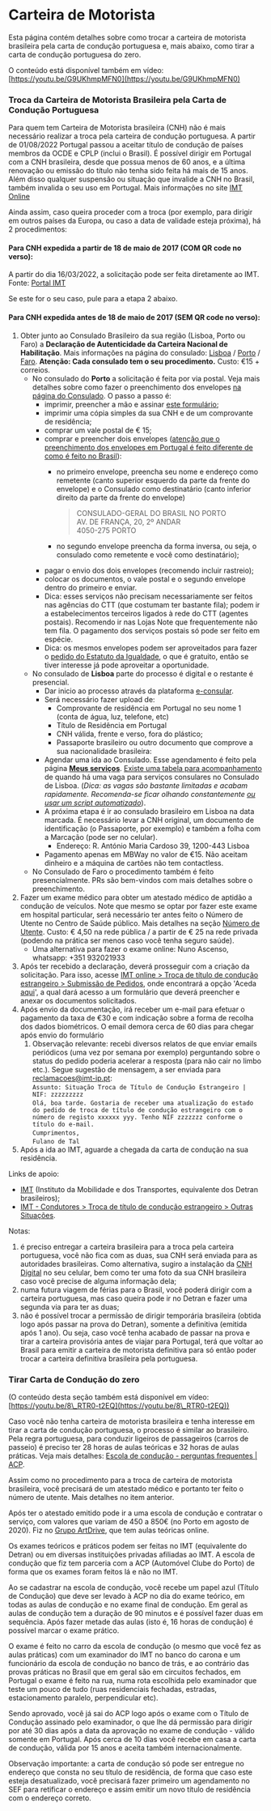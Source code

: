 # Carteira de Motorista

Esta página contém detalhes sobre como trocar a carteira de motorista brasileira pela carta de condução portuguesa e, mais abaixo, como tirar a carta de condução portuguesa do zero.

O conteúdo está disponível também em vídeo: [https://youtu.be/G9UKhmpMFN0](https://youtu.be/G9UKhmpMFN0)

### Troca da Carteira de Motorista Brasileira pela Carta de Condução Portuguesa

Para quem tem Carteira de Motorista brasileira (CNH) não é mais necessário realizar a troca pela carteira de condução portuguesa. A partir de 01/08/2022 Portugal passou a aceitar título de condução de países membros da OCDE e CPLP (inclui o Brasil). É possível dirigir em Portugal com a CNH brasileira, desde que possua menos de 60 anos, e a última renovação ou emissão do título não tenha sido feita há mais de 15 anos. Além disso qualquer suspensão ou situação que invalide a CNH no Brasil, também invalida o seu uso em Portugal. Mais informações no site [IMT Online](http://www.imtonline.pt/index.php/troca-de-titulos-conducao-estrangeiros/troca-de-titulos-de-conducao109/9-uncategorised/2287-5-situacao-ocde-cplp)

Ainda assim, caso queira proceder com a troca (por exemplo, para dirigir em outros países da Europa, ou caso a data de validade esteja próxima), há 2 procedimentos:

#### Para CNH expedida a partir de 18 de maio de 2017 (COM QR code no verso):

A partir do dia 16/03/2022, a solicitação pode ser feita diretamente ao IMT. Fonte: [Portal IMT](https://www.imt-ip.pt/sites/IMTT/Portugues/Noticias/Paginas/Brasil-disponibiliza-tecnologia-tc.aspx)

Se este for o seu caso, pule para a etapa 2 abaixo.

#### Para CNH expedida antes de 18 de maio de 2017 (SEM QR code no verso):

1. Obter junto ao Consulado Brasileiro da sua região (Lisboa, Porto ou Faro) a **Declaração de Autenticidade da Carteira Nacional de Habilitação**. Mais informações na página do consulado: [Lisboa](http://cglisboa.itamaraty.gov.br/pt-br/cnh\_-\_declaracao\_de\_autenticidade.xml) / [Porto](http://porto.itamaraty.gov.br/pt-br/cnh\_-\_declaracao\_de\_autenticidade.xml) / [Faro](http://faro.itamaraty.gov.br/pt-br/cnh.xml). **Atenção: Cada consulado tem o seu procedimento.** Custo: €15 + correios.
   * No consulado do **Porto** a solicitação é feita por via postal. Veja mais detalhes sobre como fazer o preenchimento dos envelopes [na página do Consulado](http://porto.itamaraty.gov.br/pt-br/servicos\_por\_correio.xml). O passo a passo é:
     * imprimir, preencher a mão e assinar [este formulário](https://sistemas.mre.gov.br/kitweb/datafiles/Porto/pt-br/file/FORMUL%C3%81RIO%20SERVI%C3%87O\(3\).pdf);
     * imprimir uma cópia simples da sua CNH e de um comprovante de residência;
     * comprar um vale postal de € 15;
     * comprar e preencher dois envelopes ([atenção que o preenchimento dos envelopes em Portugal é feito diferente de como é feito no Brasil](https://github.com/nighto/brasil-portugal#preenchimento-de-envelopes-de-cartas)):
       *   no primeiro envelope, preencha seu nome e endereço como remetente (canto superior esquerdo da parte da frente do envelope) e o Consulado como destinatário (canto inferior direito da parte da frente do envelope)

           > CONSULADO-GERAL DO BRASIL NO PORTO\
           > AV. DE FRANÇA, 20, 2º ANDAR\
           > 4050-275 PORTO
       * no segundo envelope preencha da forma inversa, ou seja, o consulado como remetente e você como destinatário);
     * pagar o envio dos dois envelopes (recomendo incluir rastreio);
     * colocar os documentos, o vale postal e o segundo envelope dentro do primeiro e enviar.
     * Dica: esses serviços não precisam necessariamente ser feitos nas agências do CTT (que costumam ter bastante fila); podem ir a estabelecimentos terceiros ligados à rede do CTT (agentes postais). Recomendo ir nas Lojas Note que frequentemente não tem fila. O pagamento dos serviços postais só pode ser feito em espécie.
     * Dica: os mesmos envelopes podem ser aproveitados para fazer o [pedido do Estatuto da Igualdade](https://github.com/nighto/brasil-portugal#estatuto-de-igualdade), o que é gratuito, então se tiver interesse já pode aproveitar a oportunidade.
   * No consulado de **Lisboa** parte do processo é digital e o restante é presencial.
     * Dar inicio ao processo através da plataforma [e-consular](https://ec-lisboa.itamaraty.gov.br/new-process).
     * Será necessário fazer upload de:
       * Comprovante de residência em Portugal no seu nome 1 (conta de água, luz, telefone, etc)
       * Título de Residência em Portugal
       * CNH válida, frente e verso, fora do plástico;
       * Passaporte brasileiro ou outro documento que comprove a sua nacionalidade brasileira:
     * Agendar uma ida ao Consulado. Esse agendamento é feito pela página [**Meus serviços**](https://ec-lisboa.itamaraty.gov.br/user-main). [Existe uma tabela para acompanhamento](https://ec-lisboa.itamaraty.gov.br/availability) de quando há uma vaga para serviços consulares no Consulado de Lisboa. (_Dica: as vagas são bastante limitadas e acabam rapidamente. Recomenda-se ficar olhando constantemente_ [_ou usar um script automatizado_](https://github.com/icaromh/marcar\_cnh)).
     * A próxima etapa é ir ao consulado brasileiro em Lisboa na data marcada. É necessário levar a CNH original, um documento de identificação (o Passaporte, por exemplo) e também a folha com a Marcação (pode ser no celular).
       * Endereço: R. António Maria Cardoso 39, 1200-443 Lisboa
     * Pagamento apenas em MBWay no valor de €15. Não aceitam dinheiro e a máquina de cartões não tem contactless.
   * No Consulado de Faro o procedimento também é feito presencialmente. PRs são bem-vindos com mais detalhes sobre o preenchimento.
2. Fazer um exame médico para obter um atestado médico de aptidão a condução de veículos. Note que mesmo se optar por fazer este exame em hospital particular, será necessário ter antes feito o Número de Utente no Centro de Saúde público. Mais detalhes na seção [Número de Utente](https://github.com/nighto/brasil-portugal#n%C3%BAmero-de-utente). Custo: € 4,50 na rede pública / a partir de € 25 na rede privada (podendo na prática ser menos caso você tenha seguro saúde).
   * Uma alternativa para fazer o exame online: Nuno Ascenso, whatsapp: +351 932021933
3. Após ter recebido a declaração, deverá prosseguir com a criação da solicitação. Para isso, acesse [IMT online > Troca de título de condução estrangeiro > Submissão de Pedidos](http://www.imtonline.pt/index.php/troca-de-titulos-conducao-estrangeiros/submissao-de-pedidos-order-submission108c), onde encontrará a opção 'Aceda [aqui](https://www.cognitoforms.com/IMT6/TROCADET%C3%8DTULOSDECONDU%C3%87%C3%83OESTRANGEIROS30)', a qual dará acesso a um formulário que deverá preencher e anexar os documentos solicitados.
4. Após envio da documentação, irá receber um e-mail para efetuar o pagamento da taxa de €30 e com indicação sobre a forma de recolha dos dados biométricos. O email demora cerca de 60 dias para chegar após envio do formulário
   1. Observação relevante: recebi diversos relatos de que enviar emails periódicos (uma vez por semana por exemplo) perguntando sobre o status do pedido poderia acelerar a resposta (para não cair no limbo etc.). Segue sugestão de mensagem, a ser enviada para reclamacoes@imt-ip.pt:\
      `Assunto: Situação Troca de Título de Condução Estrangeiro | NIF: zzzzzzzzz`\
      `Olá, boa tarde. Gostaria de receber uma atualização do estado do pedido de troca de título de condução estrangeiro com o número de registo xxxxxx yyy. Tenho NIF zzzzzzz conforme o título do e-mail.`\
      `Cumprimentos,`\
      `Fulano de Tal`
5. Após a ida ao IMT, aguarde a chegada da carta de condução na sua residência.

Links de apoio:

* [IMT](http://www.imt-ip.pt/sites/IMTT/Portugues/Paginas/IMTHome.aspx) (Instituto da Mobilidade e dos Transportes, equivalente dos Detran brasileiros);
* [IMT - Condutores > Troca de título de condução estrangeiro > Outras Situações](http://www.imt-ip.pt/sites/IMTT/Portugues/Condutores/TrocaCartaConducao/OutrasSituacoes/Paginas/OutrasSituacoes.aspx).

Notas:

1. é preciso entregar a carteira brasileira para a troca pela carteira portuguesa, você não fica com as duas, sua CNH será enviada para as autoridades brasileiras. Como alternativa, sugiro a instalação da [CNH Digital](https://servicos.serpro.gov.br/cnh-digital/) no seu celular, bem como ter uma foto da sua CNH brasileira caso você precise de alguma informação dela;
2. numa futura viagem de férias para o Brasil, você poderá dirigir com a carteira portuguesa, mas caso queira pode ir no Detran e fazer uma segunda via para ter as duas;
3. não é possível trocar a permissão de dirigir temporária brasileira (obtida logo após passar na prova do Detran), somente a definitiva (emitida após 1 ano). Ou seja, caso você tenha acabado de passar na prova e tirar a carteira provisória antes de viajar para Portugal, terá que voltar ao Brasil para emitir a carteira de motorista definitiva para só então poder trocar a carteira definitiva brasileira pela portuguesa.

### Tirar Carta de Condução do zero

(O conteúdo desta seção também está disponível em vídeo: [https://youtu.be/8\_RTR0-t2EQ](https://youtu.be/8\_RTR0-t2EQ))

Caso você não tenha carteira de motorista brasileira e tenha interesse em tirar a carta de condução portuguesa, o processo é similar ao brasileiro. Pela regra portuguesa, para conduzir ligeiros de passageiros (carros de passeio) é preciso ter 28 horas de aulas teóricas e 32 horas de aulas práticas. Veja mais detalhes: [Escola de condução - perguntas frequentes | ACP](https://www.acp.pt/servicos/carta-de-conducao/tirar-carta-de-conducao-no-acp/questoes-frequentes).

Assim como no procedimento para a troca de carteira de motorista brasileira, você precisará de um atestado médico e portanto ter feito o número de utente. Mais detalhes no item anterior.

Após ter o atestado emitido pode ir a uma escola de condução e contratar o serviço, com valores que variam de 450 a 850€ (no Porto em agosto de 2020). Fiz no [Grupo ArtDrive](https://www.grupoartdrive.pt), que tem aulas teóricas online.

Os exames teóricos e práticos podem ser feitas no IMT (equivalente do Detran) ou em diversas instituições privadas afiliadas ao IMT. A escola de condução que fiz tem parceria com a ACP (Automóvel Clube do Porto) de forma que os exames foram feitos lá e não no IMT.

Ao se cadastrar na escola de condução, você recebe um papel azul (Título de Condução) que deve ser levado à ACP no dia do exame teórico, em todas as aulas de condução e no exame final de condução. Em geral as aulas de condução tem a duração de 90 minutos e é possível fazer duas em sequência. Após fazer metade das aulas (isto é, 16 horas de condução) é possível marcar o exame prático.

O exame é feito no carro da escola de condução (o mesmo que você fez as aulas práticas) com um examinador do IMT no banco do carona e um funcionário da escola de condução no banco de trás, e ao contrário das provas práticas no Brasil que em geral são em circuitos fechados, em Portugal o exame é feito na rua, numa rota escolhida pelo examinador que teste um pouco de tudo (ruas residenciais fechadas, estradas, estacionamento paralelo, perpendicular etc).

Sendo aprovado, você já sai do ACP logo após o exame com o Título de Condução assinado pelo examinador, o que lhe dá permissão para dirigir por até 30 dias após a data da aprovação no exame de condução - válido somente em Portugal. Após cerca de 10 dias você recebe em casa a carta de condução, válida por 15 anos e aceita também internacionalmente.

Observação importante: a carta de condução só pode ser entregue no endereço que consta no seu título de residência, de forma que caso este esteja desatualizado, você precisará fazer primeiro um agendamento no SEF para retificar o endereço e assim emitir um novo título de residência com o endereço correto.
